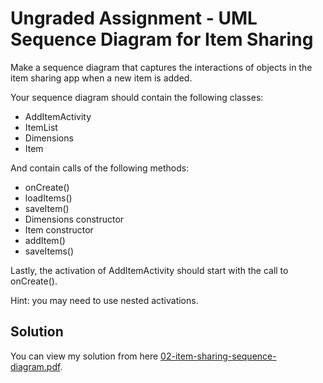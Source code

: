 # Ungraded Assignment - UML Sequence Diagram for Item Sharing

Make a sequence diagram that captures the interactions of objects in the item sharing app when a new item is added.

Your sequence diagram should contain the following classes:
  - AddItemActivity
  - ItemList
  - Dimensions
  - Item

And contain calls of the following methods:
  - onCreate()
  - loadItems()
  - saveItem()
  - Dimensions constructor
  - Item constructor
  - addItem()
  - saveItems()

Lastly, the activation of AddItemActivity should start with the call to onCreate().

Hint: you may need to use nested activations.

## Solution

You can view my solution from here [02-item-sharing-sequence-diagram.pdf](./02-item-sharing-sequence-diagram.pdf).
